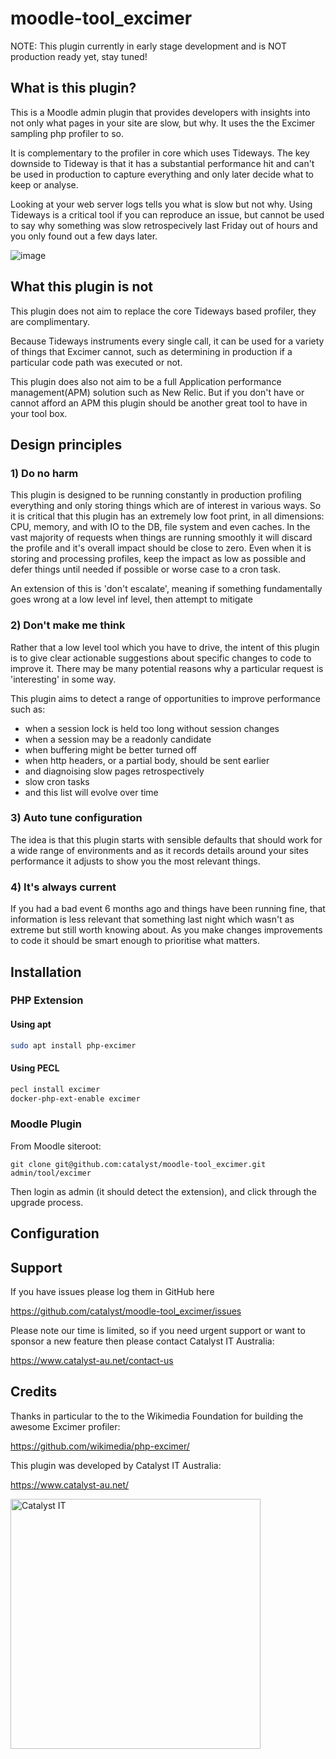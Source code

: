 # moodle-tool_excimer

NOTE: This plugin currently in early stage development and is NOT production ready yet, stay tuned!

## What is this plugin?

This is a Moodle admin plugin that provides developers with insights into not
only what pages in your site are slow, but why. It uses the the Excimer sampling
php profiler to so.

It is complementary to the profiler in core which uses Tideways. The key downside
to Tideway is that it has a substantial performance hit and can't be used in
production to capture everything and only later decide what to keep or analyse.

Looking at your web server logs tells you what is slow but not why. Using Tideways
is a critical tool if you can reproduce an issue, but cannot be used to say why
something was slow retrospecively last Friday out of hours and you only found out
a few days later.

![image](https://user-images.githubusercontent.com/46659321/122533874-59b15400-d065-11eb-833c-cd6d00ffbf1c.png)


## What this plugin is not

This plugin does not aim to replace the core Tideways based profiler, they are complimentary.

Because Tideways instruments every single call, it can be used for a variety of
things that Excimer cannot, such as determining in production if a particular code
path was executed or not.

This plugin does also not aim to be a full Application performance management(APM)
solution such as New Relic. But if you don't have or cannot afford an APM this
plugin should be another great tool to have in your tool box.


## Design principles

### 1) Do no harm

This plugin is designed to be running constantly in production profiling everything and
only storing things which are of interest in various ways. So it is critical that this
plugin has an extremely low foot print, in all dimensions: CPU, memory, and with IO to
the DB, file system and even caches. In the vast majority of requests when things are
running smoothly it will discard the profile and it's overall impact should be close
to zero. Even when it is storing and processing profiles, keep the impact as low as
possible and defer things until needed if possible or worse case to a cron task.

An extension of this is 'don't escalate', meaning if something fundamentally goes wrong
at a low level inf level, then attempt to mitigate

### 2) Don't make me think

Rather that a low level tool which you have to drive, the intent of this plugin is to
give clear actionable suggestions about specific changes to code to improve it. There
may be many potential reasons why a particular request is 'interesting' in some way.

This plugin aims to detect a range of opportunities to improve performance such as:

* when a session lock is held too long without session changes
* when a session may be a readonly candidate
* when buffering might be better turned off
* when http headers, or a partial body, should be sent earlier
* and diagnoising slow pages retrospectively
* slow cron tasks
* and this list will evolve over time

### 3) Auto tune configuration

The idea is that this plugin starts with sensible defaults that should work for a
wide range of environments and as it records details around your sites performance it
adjusts to show you the most relevant things.

### 4) It's always current

If you had a bad event 6 months ago and things have been running fine, that information
is less relevant that something last night which wasn't as extreme but still worth knowing
about. As you make changes improvements to code it should be smart enough to prioritise
what matters.


## Installation

### PHP Extension

#### Using apt

```sh
sudo apt install php-excimer
```

#### Using PECL

```sh
pecl install excimer
docker-php-ext-enable excimer
```

### Moodle Plugin

From Moodle siteroot:

```
git clone git@github.com:catalyst/moodle-tool_excimer.git admin/tool/excimer
```

Then login as admin (it should detect the extension), and click through the upgrade process.

## Configuration

## Support

If you have issues please log them in GitHub here

https://github.com/catalyst/moodle-tool_excimer/issues

Please note our time is limited, so if you need urgent support or want to
sponsor a new feature then please contact Catalyst IT Australia:

https://www.catalyst-au.net/contact-us


## Credits

Thanks in particular to the to the Wikimedia Foundation for building the awesome Excimer profiler:

https://github.com/wikimedia/php-excimer/


This plugin was developed by Catalyst IT Australia:

https://www.catalyst-au.net/

<img alt="Catalyst IT" src="https://cdn.rawgit.com/CatalystIT-AU/moodle-auth_saml2/master/pix/catalyst-logo.svg" width="400">

